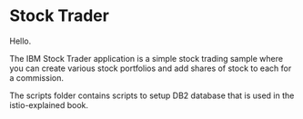 # Stock Trader
Hello. 

The IBM Stock Trader application is a simple stock trading sample where you can create various stock portfolios and add shares of stock to each for a commission.

The scripts folder contains scripts to setup DB2 database that is used in the istio-explained book.

